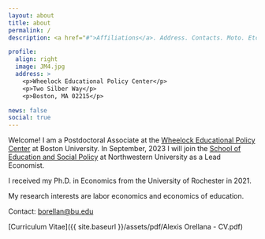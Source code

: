 ```yaml
---
layout: about
title: about
permalink: /
description: <a href="#">Affiliations</a>. Address. Contacts. Moto. Etc.

profile:
  align: right
  image: JM4.jpg
  address: >
    <p>Wheelock Educational Policy Center</p>
    <p>Two Silber Way</p>
    <p>Boston, MA 02215</p>

news: false
social: true
---
```


Welcome! I am a Postdoctoral Associate at the <a href="https://wheelockpolicycenter.org" target="_blank">Wheelock Educational Policy Center</a> at Boston University. In September, 2023 I will join the <a href="https://www.sesp.northwestern.edu" target="_blank">School of Education and Social Policy</a> at Northwestern University as a Lead Economist.

I received my Ph.D. in Economics from the University of Rochester in 2021. 

My research interests are labor economics and economics of education.

Contact: <a href="mailto:borellan@bu.edu">borellan@bu.edu</a>

[Curriculum Vitae]({{ site.baseurl }}/assets/pdf/Alexis Orellana - CV.pdf)



